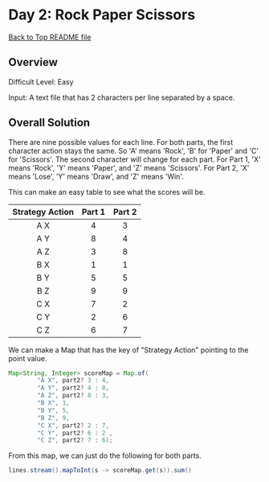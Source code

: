 # Day 2: Rock Paper Scissors

[Back to Top README file](../../../README.md)

## Overview
Difficult Level: Easy

Input: A text file that has 2 characters per line separated by a space.

## Overall Solution
There are nine possible values for each line.  For both parts, the first character action stays 
the same. So 'A' means 'Rock', 'B' for 'Paper' and 'C' for 'Scissors'.  The second character will
change for each part. For Part 1, 'X' means 'Rock', 'Y' means 'Paper', and 'Z' means 'Scissors'.
For Part 2, 'X' means 'Lose', 'Y' means 'Draw', and 'Z' means 'Win'.

This can make an easy table to see what the scores will be.

|Strategy Action| Part 1 | Part 2 |
|:--:|:------:|:------:|
|A X |   4    |   3    |
|A Y |   8    |   4    |
|A Z |   3    |   8    |
|B X |   1    |   1    |
|B Y |   5    |   5    |
|B Z |   9    |   9    |
|C X |   7    |   2    |
|C Y |   2    |   6    |
|C Z |   6    |   7    |

We can make a Map that has the key of "Strategy Action" pointing to the point value.

```java
Map<String, Integer> scoreMap = Map.of(
        "A X", part2? 3 : 4,
        "A Y", part2? 4 : 8,
        "A Z", part2? 8 : 3,
        "B X", 1,
        "B Y", 5,
        "B Z", 9,
        "C X", part2? 2 : 7,
        "C Y", part2? 6 : 2 ,
        "C Z", part2? 7 : 6);
```
From this map, we can just do the following for both parts.

```java
lines.stream().mapToInt(s -> scoreMap.get(s)).sum()
```